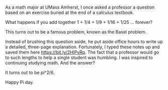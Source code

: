 As a math major at UMass Amherst, I once asked a professor a question based on an exercise buried at the end of a calculus textbook.  

What happens if you add together 1 + 1/4 + 1/9 + 1/16 + 1/25 … forever?

This turns out to be a famous problem, known as the Basel problem.

Instead of brushing this question aside, he put aside office hours to write up a detailed, three-page explanation.  Fortunately, I typed these notes up and saved them here https://bit.ly/2HlPyRp.  The fact that a professor would go to such lengths to help a single student was humbling.  I was inspired to continuing studying math.
And the answer?  

It turns out to be pi^2/6.

Happy Pi day. 
